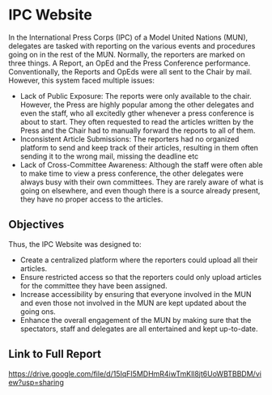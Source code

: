 # IPC Website 

In the International Press Corps (IPC) of a Model United Nations (MUN), delegates are tasked with reporting on the various events and procedures going on in the rest of the MUN. Normally, the reporters are marked on three things. A Report, an OpEd and the Press Conference performance. Conventionally, the Reports and OpEds were all sent to the Chair by mail. However, this system faced multiple issues:
* Lack of Public Exposure: The reports were only available to the chair. However, the Press are highly popular among the other delegates and even the staff, who all excitedly gther whenever a press conference is about to start. They often requested to read the articles written by the Press and the Chair had to manually forward the reports to all of them.
* Inconsistent Article Submissions: The reporters had no organized platform to send and keep track of their articles, resulting in them often sending it to the wrong mail, missing the deadline etc
* Lack of Cross-Committee Awareness: Although the staff were often able to make time to view a press conference, the other delegates were always busy with their own committees. They are rarely aware of what is going on elsewhere, and even though there is a source already present, they have no proper access to the articles.

## Objectives

Thus, the IPC Website was designed to:

* Create a centralized platform where the reporters could upload all their articles.
* Ensure restricted access so that the reporters could only upload articles for the committee they have been assigned.
* Increase accessibility by ensuring that everyone involved in the MUN and even those not involved in the MUN are kept updated about the going ons.
* Enhance the overall engagement of the MUN by making sure that the spectators, staff and delegates are all entertained and kept up-to-date.

## Link to Full Report

https://drive.google.com/file/d/15IqFI5MDHmR4iwTmKll8jt6UoWBTBBDM/view?usp=sharing
